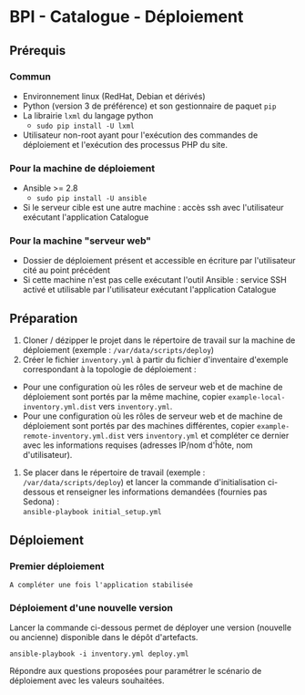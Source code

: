 BPI - Catalogue - Déploiement
=============

## Prérequis
### Commun
* Environnement linux (RedHat, Debian et dérivés)
* Python (version 3 de préférence) et son gestionnaire de paquet `pip`
* La librairie `lxml` du langage python
  - `sudo pip install -U lxml`
* Utilisateur non-root ayant pour l'exécution des commandes de déploiement et l'exécution des processus PHP du site.
### Pour la machine de déploiement
* Ansible >= 2.8
   - `sudo pip install -U ansible`
* Si le serveur cible est une autre machine : accès ssh avec l'utilisateur exécutant l'application Catalogue
### Pour la machine "serveur web"
* Dossier de déploiement présent et accessible en écriture par l'utilisateur cité au point précédent
* Si cette machine n'est pas celle exécutant l'outil Ansible : service SSH activé et utilisable par l'utilisateur exécutant l'application Catalogue


## Préparation
1. Cloner / dézipper le projet dans le répertoire de travail sur la machine de déploiement (exemple : `/var/data/scripts/deploy`)
1. Créer le fichier `inventory.yml` à partir du fichier d'inventaire d'exemple correspondant à la topologie de déploiement :  
  - Pour une configuration où les rôles de serveur web et de machine de déploiement sont portés par la même machine, 
  copier `example-local-inventory.yml.dist` vers `inventory.yml`.
  - Pour une configuration où les rôles de serveur web et de machine de déploiement sont portés par des machines différentes, 
  copier `example-remote-inventory.yml.dist` vers `inventory.yml` et compléter ce dernier avec les informations requises 
  (adresses IP/nom d'ĥôte, nom d'utilisateur).
1. Se placer dans le répertoire de travail (exemple : `/var/data/scripts/deploy`) et lancer la commande d'initialisation ci-dessous
 et renseigner les informations demandées (fournies pas Sedona) :  
  `ansible-playbook initial_setup.yml`

## Déploiement
### Premier déploiement
    A compléter une fois l'application stabilisée
    
### Déploiement d'une nouvelle version
Lancer la commande ci-dessous permet de déployer une version (nouvelle ou ancienne) disponible dans le dépôt d'artefacts.

    ansible-playbook -i inventory.yml deploy.yml
    
Répondre aux questions proposées pour paramétrer le scénario de déploiement avec les valeurs souhaitées.